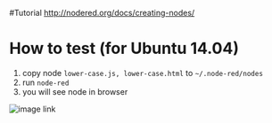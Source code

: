 #Tutorial
http://nodered.org/docs/creating-nodes/

# How to test (for Ubuntu 14.04)
1. copy node `lower-case.js, lower-case.html` to `~/.node-red/nodes`
2. run `node-red`
3. you will see node in browser

![image link](https://github.com/ivan0124/my-study/blob/master/create_NodeRed_node/image/20160817_node_red.png)
